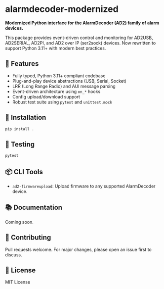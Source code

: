 # alarmdecoder-modernized

**Modernized Python interface for the AlarmDecoder (AD2) family of alarm devices.**

This package provides event-driven control and monitoring for AD2USB, AD2SERIAL, AD2PI, and AD2 over IP (ser2sock) devices. Now rewritten to support Python 3.11+ with modern best practices.

## 🚀 Features

- Fully typed, Python 3.11+ compliant codebase
- Plug-and-play device abstractions (USB, Serial, Socket)
- LRR (Long Range Radio) and AUI message parsing
- Event-driven architecture using `on_*` hooks
- Config upload/download support
- Robust test suite using `pytest` and `unittest.mock`

## 🔧 Installation

```bash
pip install .
```

## 🧪 Testing

```bash
pytest
```

## 📦 CLI Tools

- `ad2-firmwareupload`: Upload firmware to any supported AlarmDecoder device.

## 📚 Documentation

Coming soon.

## 🤝 Contributing

Pull requests welcome. For major changes, please open an issue first to discuss.

## 📜 License

MIT License